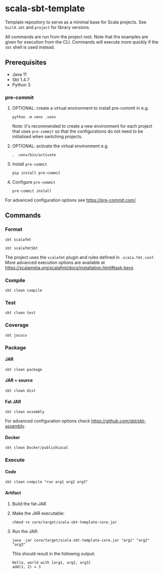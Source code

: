 # scala-sbt-template

Template repository to serve as a minimal base for Scala projects.  See `build.sbt` and `project` for library versions.

All commands are run from the project root.  Note that the examples are given for execution from the CLI.  Commands will 
execute more quickly if the `sbt` shell is used instead.

## Prerequisites

* Java 11
* Sbt 1.4.7
* Python 3

### pre-commit

1.  OPTIONAL: create a virtual environment to install pre-commit in e.g.
    ```shell
    python -m venv .venv 
    ```
    Note: it's recommended to create a new environment for each project that uses `pre-commit` so that the configurations
    do not need to be initialised when switching projects.
    
2.  OPTIONAL: activate the virtual environment e.g.
    ```shell
    . .venv/bin/activate
    ```

3.  Install `pre-commit`
    ```shell
    pip install pre-commit
    ```
    
4.  Configure `pre-commit`
    ```shell
    pre-commit install
    ```

For advanced configuration options see https://pre-commit.com/

## Commands

### Format

```shell
sbt scalafmt
```

```shell
sbt scalafmtSbt
```
The project uses the `scalafmt` plugin and rules defined in `.scala.fmt.conf`.  More advanced execution options are 
available at https://scalameta.org/scalafmt/docs/installation.html#task-keys

### Compile

```shell
sbt clean compile
```

### Test

```shell
sbt clean test
```

### Coverage

```shell
sbt jacoco
```

### Package

#### JAR

```shell
sbt clean package
```

#### JAR + source

```shell
sbt clean dist
```

#### Fat JAR

```shell
sbt clean assembly
```

For advanced configuration options check https://github.com/sbt/sbt-assembly.

#### Docker

```shell
sbt clean Docker/publishLocal
```

### Execute

#### Code

```shell
sbt clean compile "run arg1 arg2 arg3"
```

#### Artifact

1. Build the fat-JAR

2. Make the JAR executable:
    ```shell
    chmod +x core/target/scala-sbt-template-core.jar
    ```
 
3. Run the JAR:
    ```shell
    java -jar core/target/scala-sbt-template-core.jar "arg1" "arg2" "arg3"
    ```
    This should result in the following output:
    ```shell
    Hello, world with [arg1, arg2, arg3]
    add(1, 2) = 3
    ```
